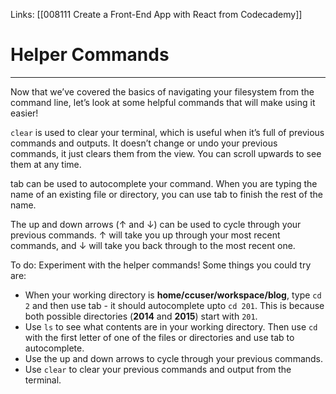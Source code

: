 Links:  [[008111 Create a Front-End App with React from Codecademy]]
# Helper Commands
---
Now that we’ve covered the basics of navigating your filesystem from the command line, let’s look at some helpful commands that will make using it easier!

`clear` is used to clear your terminal, which is useful when it’s full of previous commands and outputs. It doesn’t change or undo your previous commands, it just clears them from the view. You can scroll upwards to see them at any time.

tab can be used to autocomplete your command. When you are typing the name of an existing file or directory, you can use tab to finish the rest of the name.

The up and down arrows (↑ and ↓) can be used to cycle through your previous commands. ↑ will take you up through your most recent commands, and ↓ will take you back through to the most recent one.

To do:
Experiment with the helper commands! Some things you could try are:

-   When your working directory is **home/ccuser/workspace/blog**, type `cd 2` and then use tab - it should autocomplete upto `cd 201`. This is because both possible directories (**2014** and **2015**) start with `201`.
-   Use `ls` to see what contents are in your working directory. Then use `cd` with the first letter of one of the files or directories and use tab to autocomplete.
-   Use the up and down arrows to cycle through your previous commands.
-   Use `clear` to clear your previous commands and output from the terminal.